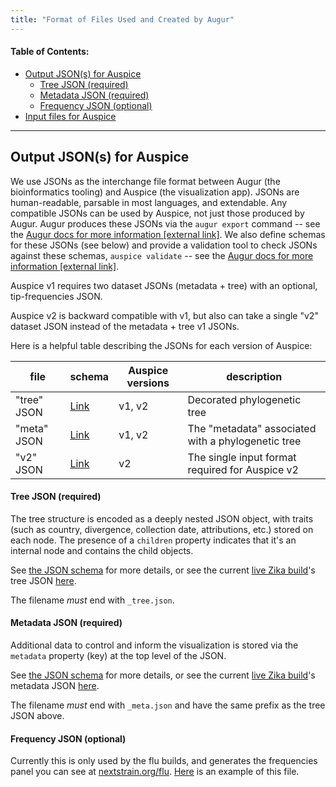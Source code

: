 ```yaml
---
title: "Format of Files Used and Created by Augur"
---
```


#### Table of Contents:
- [Output JSON(s) for Auspice](#output-jsons-for-auspice)
    - [Tree JSON (required)](#tree-json-required)
    - [Metadata JSON (required)](#metadata-json-required)
    - [Frequency JSON (optional)](#frequency-json-optional)
- [Input files for Auspice](#input-files-for-auspice)


---
## Output JSON(s) for Auspice

We use JSONs as the interchange file format between Augur (the bioinformatics tooling) and Auspice (the visualization app).
JSONs are human-readable, parsable in most languages, and extendable.
Any compatible JSONs can be used by Auspice, not just those produced by Augur.
Augur produces these JSONs via the `augur export` command -- see the [Augur docs for more information [external link]](https://nextstrain-augur.readthedocs.io/en/stable/cli.html#export).
We also define schemas for these JSONs (see below) and provide a validation tool to check JSONs against these schemas, `auspice validate` --  see the [Augur docs for more information [external link]](https://nextstrain-augur.readthedocs.io/en/stable/cli.html#validate).

Auspice v1 requires two dataset JSONs (metadata + tree) with an optional, tip-frequencies JSON.

Auspice v2 is backward compatible with v1, but also can take a single "v2" dataset JSON instead of the metadata + tree v1 JSONs.

Here is a helpful table describing the JSONs for each version of Auspice:

| file | schema | Auspice versions | description |
| ---- | ---- | ---- | ---- |
|"tree" JSON | [Link](https://github.com/nextstrain/augur/blob/v6/augur/data/schema-export-v1-tree.json) | v1, v2 | Decorated phylogenetic tree |
|"meta" JSON | [Link](https://github.com/nextstrain/augur/blob/v6/augur/data/schema-export-v1-meta.json) | v1, v2 | The "metadata" associated with a phylogenetic tree |
|"v2" JSON | [Link](https://github.com/nextstrain/augur/blob/v6/augur/data/schema-export-v2.json) | v2 | The single input format required for Auspice v2 |

#### Tree JSON (required)
The tree structure is encoded as a deeply nested JSON object, with traits (such as country, divergence, collection date, attributions, etc.) stored on each node.
The presence of a `children` property indicates that it's an internal node and contains the child objects.

See [the JSON schema](https://github.com/nextstrain/augur/blob/master/augur/data/schema_tree.json) for more details, or see the current [live Zika build](/zika)'s tree JSON [here](http://data.nextstrain.org/zika_tree.json).

The filename _must_ end with `_tree.json`.

#### Metadata JSON (required)

Additional data to control and inform the visualization is stored via the `metadata` property (key) at the top level of the JSON.

See [the JSON schema](https://github.com/nextstrain/augur/blob/master/augur/data/schema_meta.json) for more details, or see the current [live Zika build](/zika)'s metadata JSON [here](http://data.nextstrain.org/zika_meta.json).

The filename _must_ end with `_meta.json` and have the same prefix as the tree JSON above.

#### Frequency JSON (optional)

Currently this is only used by the flu builds, and generates the frequencies panel you can see at [nextstrain.org/flu](/flu). [Here](http://data.nextstrain.org/flu_seasonal_h3n2_ha_2y_tip-frequencies.json) is an example of this file.
